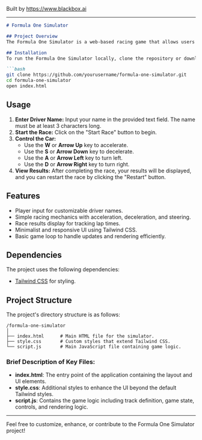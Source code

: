 
Built by https://www.blackbox.ai

---

```markdown
# Formula One Simulator

## Project Overview
The Formula One Simulator is a web-based racing game that allows users to experience the thrill of driving a Formula One car on a simple oval track. Players can customize their game by entering their driver name and control their car's speed and direction using keyboard inputs. The goal is to race around the track and achieve the best lap time.

## Installation
To run the Formula One Simulator locally, clone the repository or download the files and open `index.html` in a web browser.

```bash
git clone https://github.com/yourusername/formula-one-simulator.git
cd formula-one-simulator
open index.html
```

## Usage
1. **Enter Driver Name:** Input your name in the provided text field. The name must be at least 3 characters long.
2. **Start the Race:** Click on the "Start Race" button to begin.
3. **Control the Car:**
   - Use the **W** or **Arrow Up** key to accelerate.
   - Use the **S** or **Arrow Down** key to decelerate.
   - Use the **A** or **Arrow Left** key to turn left.
   - Use the **D** or **Arrow Right** key to turn right.
4. **View Results:** After completing the race, your results will be displayed, and you can restart the race by clicking the "Restart" button.

## Features
- Player input for customizable driver names.
- Simple racing mechanics with acceleration, deceleration, and steering.
- Race results display for tracking lap times.
- Minimalist and responsive UI using Tailwind CSS.
- Basic game loop to handle updates and rendering efficiently.

## Dependencies
The project uses the following dependencies:
- [Tailwind CSS](https://tailwindcss.com/) for styling.

## Project Structure
The project's directory structure is as follows:

```
/formula-one-simulator
│
├── index.html      # Main HTML file for the simulator.
├── style.css       # Custom styles that extend Tailwind CSS.
└── script.js       # Main JavaScript file containing game logic.
```

### Brief Description of Key Files:
- **index.html**: The entry point of the application containing the layout and UI elements.
- **style.css**: Additional styles to enhance the UI beyond the default Tailwind styles.
- **script.js**: Contains the game logic including track definition, game state, controls, and rendering logic.

---

Feel free to customize, enhance, or contribute to the Formula One Simulator project!
```